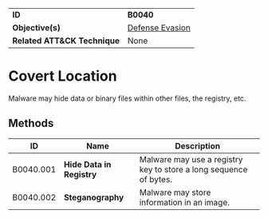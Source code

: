 |||
|---------|------------------------|
|**ID**|**B0040**|
|**Objective(s)**| [Defense Evasion](https://github.com/MBCProject/mbc-markdown/tree/master/defense-evasion)|
|**Related ATT&CK Technique**|None|


Covert Location
===============
Malware may hide data or binary files within other files, the registry, etc. 

Methods
-------
|ID|Name|Description|
|-----------------------------|--------|-----------------------------|
|B0040.001|**Hide Data in Registry**|Malware may use a registry key to store a long sequence of bytes.|
|B0040.002|**Steganography**|Malware may store information in an image.|